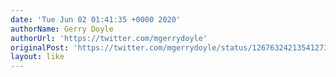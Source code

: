 ```yaml
---
date: 'Tue Jun 02 01:41:35 +0000 2020'
authorName: Gerry Doyle
authorUrl: 'https://twitter.com/mgerrydoyle'
originalPost: 'https://twitter.com/mgerrydoyle/status/1267632421354127360'
layout: like
---
```

